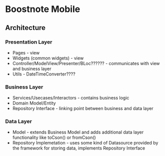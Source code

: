# Boostnote Mobile

## Architecture

### Presentation Layer
- Pages - view
- Widgets (common widgets) - view
- Controller/ModelView/Presenter/BLoc?????? - communicates with view and business layer
- Utils - DateTimeConverter????

### Business Layer
- Services/Usecases/Interactors - contains business logic
- Domain Model/Entity
- Repository Interface - linking point between business and data layer

### Data Layer
- Model - extends Business Model and adds additional data layer functionality like toCson() or fromCson()
- Repository Implemetation - uses some kind of Datasource provided by the framework for storing data, implements Repository Interface
